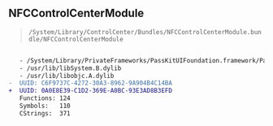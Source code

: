 ## NFCControlCenterModule

> `/System/Library/ControlCenter/Bundles/NFCControlCenterModule.bundle/NFCControlCenterModule`

```diff

   - /System/Library/PrivateFrameworks/PassKitUIFoundation.framework/PassKitUIFoundation
   - /usr/lib/libSystem.B.dylib
   - /usr/lib/libobjc.A.dylib
-  UUID: C6F9737C-4272-30A3-8962-9A904B4C14BA
+  UUID: 0A0E8E39-C1D2-369E-A0BC-93E3AD8B3EFD
   Functions: 124
   Symbols:   110
   CStrings:  371

```
